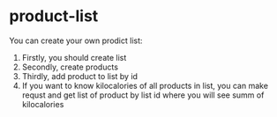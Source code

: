 # product-list
You can create your own prodict list:
1. Firstly, you should create list
2. Secondly, create products
3. Thirdly, add product to list by id
4. If you want to know kilocalories of all products in list, 
 you can make requst and get list of product by list id 
 where you will see summ of kilocalories 

